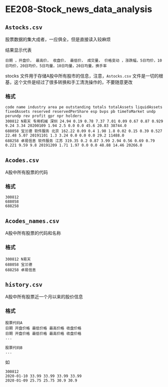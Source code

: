 # EE208-Stock_news_data_analysis

## `Astocks.csv`
股票数据的集大成者，一应俱全，但是直接读入较麻烦

结果显示代表
```
日期 ，开盘价， 最高价， 收盘价， 最低价， 成交量， 价格变动 ，涨跌幅，5日均价，10日均价，20日均价，5日均量，10日均量，20日均量，换手率

```

stocks 文件用于存储A股中所有股市的信息，注意，`Astocks.csv` 文件是一切的根基，这个文件是经过了很多转换和手工清洗操作的，不要随意更改
### 格式
    code name industry area pe outstanding totals totalAssets liquidAssets fixedAssets reserved reservedPerShare esp bvps pb timeToMarket undp perundp rev profit gpr npr holders
    300812 N易天 专用机械 深圳 24.94 0.19 0.78 7.37 7.01 0.09 0.67 0.87 0.929 9.24 3.34 20200109 1.94 2.5 0.0 0.0 45.6 20.83 38744.0
    688058 宝兰德 软件服务 北京 162.22 0.09 0.4 1.98 1.8 0.02 0.15 0.39 0.527 22.48 5.07 20191101 1.3 3.24 0.0 0.0 0.0 29.2 11488.0
    688258 卓易信息 软件服务 江苏 319.35 0.2 0.87 3.99 2.94 0.56 0.69 0.79 0.221 9.59 9.8 20191209 1.71 1.97 0.0 0.0 48.88 14.46 20266.0

## `Acodes.csv`
A股中所有股票的代码
### 格式
    300812
    688058
    688258

## `Acodes_names.csv`
A股中所有股票的代码和名称
### 格式
    300812 N易天
    688058 宝兰德
    688258 卓易信息
   
## `history.csv`
A股中所有股票近一个月以来的股价信息
### 格式
    股票代码A
    日期 开盘价格 最低价格 最高价格 收盘价格
    日期 开盘价格 最低价格 最高价格 收盘价格
    ...
    
    股票代码B
    ...

如

    300812
    2020-01-10 33.99 33.99 33.99 33.99
    2020-01-09 25.75 25.75 30.9 30.9

